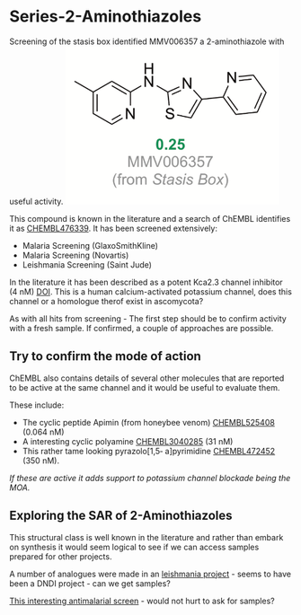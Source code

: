 # Series-2-Aminothiazoles
Screening of the stasis box identified MMV006357 a 2-aminothiazole with useful activity. 
![alt text](MMV006357.png)

This compound is known in the literature and a search of ChEMBL identifies it as [CHEMBL476339](https://www.ebi.ac.uk/chembl/compound/inspect/CHEMBL476339). It has been screened extensively:

* Malaria Screening (GlaxoSmithKline)
* Malaria Screening (Novartis)
* Leishmania Screening (Saint Jude) 

In the literature it has been described as a potent Kca2.3 channel inhibitor (4 nM) [DOI](http://dx.doi.org/10.1016/j.bmcl.2008.08.023). This is a human calcium-activated potassium channel, does this channel or a homologue therof exist in ascomycota? 

As with all hits from screening - The first step should be to confirm activity with a fresh sample. If confirmed, a couple of approaches are possible.

Try to confirm the mode of action
------------

ChEMBL also contains details of several other molecules that are reported to be active at the same channel and it would be useful to evaluate them.

These include:
* The cyclic peptide Apimin (from honeybee venom) [CHEMBL525408](https://www.ebi.ac.uk/chembl/compound/inspect/CHEMBL525408) (0.064 nM)
* A interesting cyclic polyamine [CHEMBL3040285](https://www.ebi.ac.uk/chembl/compound/inspect/CHEMBL3040285) (31 nM) 
* This rather tame looking pyrazolo[1,5‐
a]pyrimidine [CHEMBL472452](https://www.ebi.ac.uk/chembl/compound/inspect/CHEMBL472452) (350 nM). 

_If these are active it adds support to potassium channel blockade being the MOA._ 

Exploring the SAR of 2-Aminothiazoles
----------
This structural class is well known in the literature and rather than embark on synthesis it would seem logical to see if we can access samples prepared for other projects.

A number of analogues were made in an [leishmania project](http://dx.doi.org/10.1016/j.ejmech.2015.08.013) - seems to have been a DNDI project - can we get samples?

[This interesting antimalarial screen](https://doi.org/10.1016/j.bmc.2013.08.048) - would not hurt to ask for samples? 
